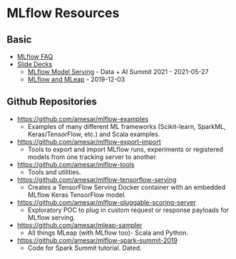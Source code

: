 # MLflow Resources 

## Basic
* [MLflow FAQ](MLflow_FAQ.md)
* [Slide Decks](slides)
  * [MLflow Model Serving](slides/MLflow_Model_Serving_DAIS_2021.pdf) - Data + AI Summit 2021 - 2021-05-27
  * [MLflow and MLeap](slides/MLflow_and_MLeap.pdf) - 2019-12-03

## Github Repositories
* https://github.com/amesar/mlflow-examples  
   - Examples of many different ML frameworks (Scikit-learn, SparkML, Keras/TensorFlow, etc.) and Scala examples.
* https://github.com/amesar/mlflow-export-import 
  - Tools to export and import MLflow runs, experiments or registered models from one tracking server to another.
* https://github.com/amesar/mlflow-tools  
  - Tools and utilities.
* https://github.com/amesar/mlflow-tensorflow-serving
  - Creates a TensorFlow Serving Docker container with an embedded MLflow Keras TensorFlow model.
* https://github.com/amesar/mlflow-pluggable-scoring-server
   - Exploratory POC to plug in custom request or response payloads for MLflow serving.
* https://github.com/amesar/mleap-sampler
  - All things MLeap (with MLflow too)- Scala and Python.
* https://github.com/amesar/mlflow-spark-summit-2019  
  - Code for Spark Summit tutorial. Dated.
